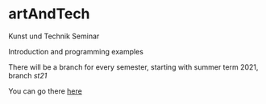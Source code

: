 # artAndTech
Kunst und Technik Seminar

Introduction and programming examples

There will be a branch for every semester, starting with summer term 2021, branch *st21*

You can go there [here](https://github.com/digital-codes/artAndTech/tree/st21)


